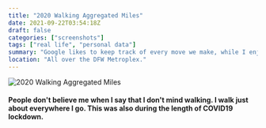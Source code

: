 ```yaml
---
title: "2020 Walking Aggregated Miles"
date: 2021-09-22T03:54:18Z
draft: false
categories: ["screenshots"]
tags: ["real life", "personal data"]
summary: "Google likes to keep track of every move we make, while I enjoy geeky stats like total milage I hoofed it around this metroplex. Sometimes things just work out like that."
location: "All over the DFW Metroplex."
---
```


![2020 Walking Aggregated Miles](/img/ss/2020walking.png)

#### People don't believe me when I say that I don't mind walking. I walk just about everywhere I go. This was also during the length of COVID19 lockdown.
